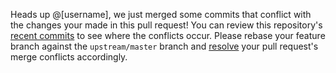 Heads up @[username], we just merged some commits that conflict with the changes your made in this pull request! You can review this repository's [recent commits](https://github.com/[repoOwner]/[repoName]/commits/master) to see where the conflicts occur. Please rebase your feature branch against the `upstream/master` branch and [resolve](http://zulip.readthedocs.io/en/latest/git-guide.html#recover-from-a-git-rebase-failure) your pull request's merge conflicts accordingly.
